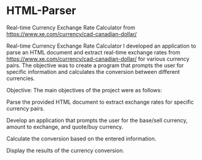 # HTML-Parser
 Real-time Currency Exchange Rate Calculator from https://www.xe.com/currency/cad-canadian-dollar/

Real-time Currency Exchange Rate Calculator
I developed an application to parse an HTML document and extract real-time exchange rates from https://www.xe.com/currency/cad-canadian-dollar/ for various currency pairs. The objective was to create a program that prompts the user for specific information and calculates the conversion between different currencies.

Objective: The main objectives of the project were as follows:

Parse the provided HTML document to extract exchange rates for specific currency pairs.

Develop an application that prompts the user for the base/sell currency, amount to exchange, and quote/buy currency.

Calculate the conversion based on the entered information.

Display the results of the currency conversion.
